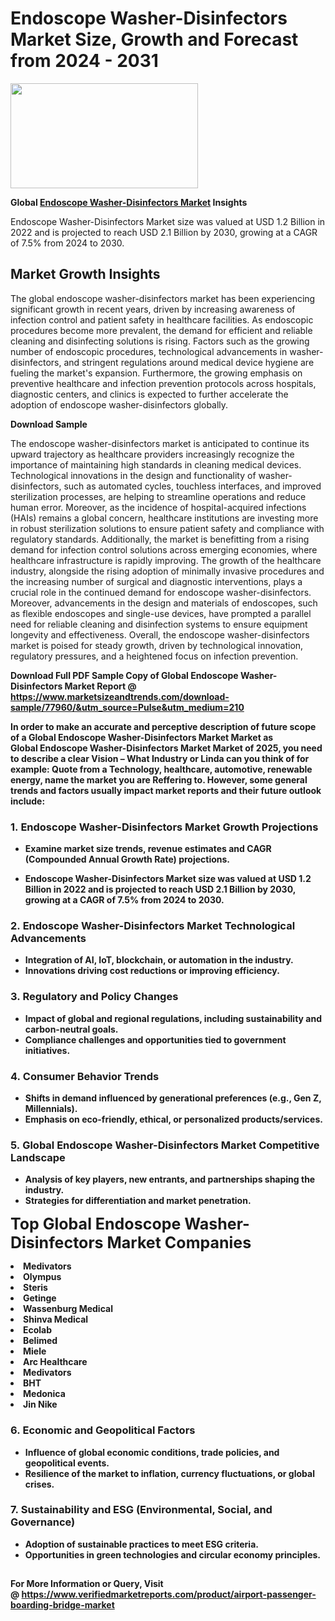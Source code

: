 <H1>Endoscope Washer-Disinfectors Market Size, Growth and Forecast from 2024 - 2031</H1><img class="aligncenter size-medium wp-image-584254" src="https://thirdeyenews.in/wp-content/uploads/2024/09/Global-Market-Research-300x168.jpeg" alt="" width="300" height="168" /><p><strong>Global&nbsp;<a href="https://www.marketsizeandtrends.com/download-sample/77960/&amp;utm_source=Pulse&amp;utm_medium=210">Endoscope Washer-Disinfectors Market</a> Insights</strong></p><p>Endoscope Washer-Disinfectors Market size was valued at USD 1.2 Billion in 2022 and is projected to reach USD 2.1 Billion by 2030, growing at a CAGR of 7.5% from 2024 to 2030.</p><p><h2>Market Growth Insights</h2> <p>The global endoscope washer-disinfectors market has been experiencing significant growth in recent years, driven by increasing awareness of infection control and patient safety in healthcare facilities. As endoscopic procedures become more prevalent, the demand for efficient and reliable cleaning and disinfecting solutions is rising. Factors such as the growing number of endoscopic procedures, technological advancements in washer-disinfectors, and stringent regulations around medical device hygiene are fueling the market's expansion. Furthermore, the growing emphasis on preventive healthcare and infection prevention protocols across hospitals, diagnostic centers, and clinics is expected to further accelerate the adoption of endoscope washer-disinfectors globally.</p> <p><strong>Download Sample</strong></p> <p>The endoscope washer-disinfectors market is anticipated to continue its upward trajectory as healthcare providers increasingly recognize the importance of maintaining high standards in cleaning medical devices. Technological innovations in the design and functionality of washer-disinfectors, such as automated cycles, touchless interfaces, and improved sterilization processes, are helping to streamline operations and reduce human error. Moreover, as the incidence of hospital-acquired infections (HAIs) remains a global concern, healthcare institutions are investing more in robust sterilization solutions to ensure patient safety and compliance with regulatory standards. Additionally, the market is benefitting from a rising demand for infection control solutions across emerging economies, where healthcare infrastructure is rapidly improving. The growth of the healthcare industry, alongside the rising adoption of minimally invasive procedures and the increasing number of surgical and diagnostic interventions, plays a crucial role in the continued demand for endoscope washer-disinfectors. Moreover, advancements in the design and materials of endoscopes, such as flexible endoscopes and single-use devices, have prompted a parallel need for reliable cleaning and disinfection systems to ensure equipment longevity and effectiveness. Overall, the endoscope washer-disinfectors market is poised for steady growth, driven by technological innovation, regulatory pressures, and a heightened focus on infection prevention. <p><strong></p><p><span class=""><strong>Download Full PDF Sample Copy of Global Endoscope Washer-Disinfectors Market Report</strong> @ <a href="https://www.marketsizeandtrends.com/download-sample/77960/&amp;utm_source=Pulse&amp;utm_medium=210" target="_blank">https://www.marketsizeandtrends.com/download-sample/77960/&amp;utm_source=Pulse&amp;utm_medium=210</a></span></p><p>In order to make an accurate and perceptive description of future scope of a Global&nbsp;Endoscope Washer-Disinfectors Market Market as Global&nbsp;Endoscope Washer-Disinfectors Market Market of 2025, you need to describe a clear Vision &ndash; What Industry or Linda can you think of for example: Quote from a Technology, healthcare, automotive, renewable energy, name the market you are Reffering to. However, some general trends and factors usually impact market reports and their future outlook include:</p><h3>1.&nbsp;<strong>Endoscope Washer-Disinfectors Market Growth Projections</strong></h3><ul><li>Examine market size trends, revenue estimates and CAGR (Compounded Annual Growth Rate) projections.</li><li><p>Endoscope Washer-Disinfectors Market size was valued at USD 1.2 Billion in 2022 and is projected to reach USD 2.1 Billion by 2030, growing at a CAGR of 7.5% from 2024 to 2030.</p></li></ul><h3>2.&nbsp;<strong>Endoscope Washer-Disinfectors Market Technological Advancements</strong></h3><ul><li>Integration of AI, IoT, blockchain, or automation in the industry.</li><li>Innovations driving cost reductions or improving efficiency.</li></ul><h3>3.&nbsp;<strong>Regulatory and Policy Changes</strong></h3><ul><li>Impact of global and regional regulations, including sustainability and carbon-neutral goals.</li><li>Compliance challenges and opportunities tied to government initiatives.</li></ul><h3>4.&nbsp;<strong>Consumer Behavior Trends</strong></h3><ul><li>Shifts in demand influenced by generational preferences (e.g., Gen Z, Millennials).</li><li>Emphasis on eco-friendly, ethical, or personalized products/services.</li></ul><h3>5.&nbsp;<strong>Global Endoscope Washer-Disinfectors Market Competitive Landscape</strong></h3><ul><li>Analysis of key players, new entrants, and partnerships shaping the industry.</li><li>Strategies for differentiation and market penetration.</li></ul><p data-pm-slice="1 1 []"><span style="color: inherit; font-family: inherit; font-size: 25px;">Top Global Endoscope Washer-Disinfectors Market Companies</span></p><div class="" data-test-id=""><p><li>Medivators</li><li> Olympus</li><li> Steris</li><li> Getinge</li><li> Wassenburg Medical</li><li> Shinva Medical</li><li> Ecolab</li><li> Belimed</li><li> Miele</li><li> Arc Healthcare</li><li> Medivators</li><li> BHT</li><li> Medonica</li><li> Jin Nike</li></p></div><h3>6.&nbsp;<strong>Economic and Geopolitical Factors</strong></h3><ul><li>Influence of global economic conditions, trade policies, and geopolitical events.</li><li>Resilience of the market to inflation, currency fluctuations, or global crises.</li></ul><h3>7.&nbsp;<strong>Sustainability and ESG (Environmental, Social, and Governance)</strong></h3><ul><li>Adoption of sustainable practices to meet ESG criteria.</li><li>Opportunities in green technologies and circular economy principles.</li></ul><h2><strong style="font-size: 14px;">For More Information or Query, Visit @&nbsp;</strong><a style="background-color: #ffffff; font-size: 14px;" href="https://www.marketsizeandtrends.com/report/endoscope-washer-disinfectors-market/" target="_blank">https://www.verifiedmarketreports.com/product/airport-passenger-boarding-bridge-market</a></h2>
